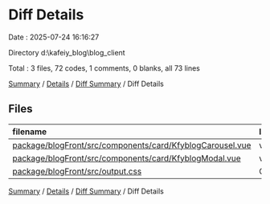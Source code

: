 # Diff Details

Date : 2025-07-24 16:16:27

Directory d:\\kafeiy_blog\\blog_client

Total : 3 files,  72 codes, 1 comments, 0 blanks, all 73 lines

[Summary](results.md) / [Details](details.md) / [Diff Summary](diff.md) / Diff Details

## Files
| filename | language | code | comment | blank | total |
| :--- | :--- | ---: | ---: | ---: | ---: |
| [package/blogFront/src/components/card/KfyblogCarousel.vue](/package/blogFront/src/components/card/KfyblogCarousel.vue) | vue | 1 | 0 | -1 | 0 |
| [package/blogFront/src/components/card/KfyblogModal.vue](/package/blogFront/src/components/card/KfyblogModal.vue) | vue | 2 | 1 | 1 | 4 |
| [package/blogFront/src/output.css](/package/blogFront/src/output.css) | CSS | 69 | 0 | 0 | 69 |

[Summary](results.md) / [Details](details.md) / [Diff Summary](diff.md) / Diff Details